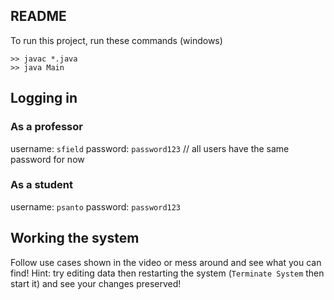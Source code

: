 ## README

To run this project, run these commands (windows)
```
>> javac *.java
>> java Main
```
## Logging in
### As a professor
username: `sfield`
password: `password123` // all users have the same password for now
### As a student
username: `psanto`
password: `password123`

## Working the system
Follow use cases shown in the video
or mess around and see what you can find!
Hint: try editing data then restarting the system (`Terminate System` then start it) and see your changes preserved!
